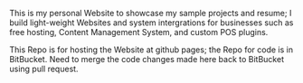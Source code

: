 This is my personal Website to showcase my sample projects and resume; I build light-weight Websites and system intergrations for businesses such as free hosting, Content Management System, and custom POS plugins.

This Repo is for hosting the Website at github pages; the Repo for code is in BitBucket. Need to merge the code changes made here back to BitBucket using pull request. 
